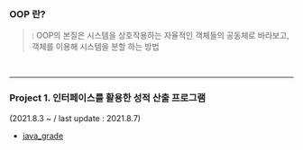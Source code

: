 ### OOP 란?

>: OOP의 본질은 시스템을 상호작용하는 자율적인 객체들의 공동체로 바라보고, 객체를 이용해 시스템을 분할 하는 방법

<br>

--- 

### Project 1. 인터페이스를 활용한 성적 산출 프로그램 
(2021.8.3 ~  / last update : 2021.8.7)

- [java_grade](https://github.com/minkyuu/java_grade)


